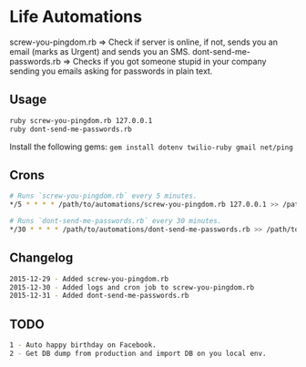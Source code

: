 # Life Automations

screw-you-pingdom.rb => Check if server is online, if not, sends you an email (marks as Urgent) and sends you an SMS.
dont-send-me-passwords.rb => Checks if you got someone stupid in your company sending you emails asking for passwords in plain text.

## Usage

```sh
ruby screw-you-pingdom.rb 127.0.0.1
ruby dont-send-me-passwords.rb
```

Install the following gems: ```gem install dotenv twilio-ruby gmail net/ping```

## Crons

```sh
# Runs `screw-you-pingdom.rb` every 5 minutes.
*/5 * * * * /path/to/automations/screw-you-pingdom.rb 127.0.0.1 >> /path/to/automations/logs/screw-you-pingdom.log 2>&1

# Runs `dont-send-me-passwords.rb` every 30 minutes.
*/30 * * * * /path/to/automations/dont-send-me-passwords.rb >> /path/to/automations/logs/dont-send-me-passwords.log 2>&1
```

## Changelog

```sh
2015-12-29 - Added screw-you-pingdom.rb
2015-12-30 - Added logs and cron job to screw-you-pingdom.rb
2015-12-31 - Added dont-send-me-passwords.rb
```

## TODO

```sh
1 - Auto happy birthday on Facebook.
2 - Get DB dump from production and import DB on you local env.
```